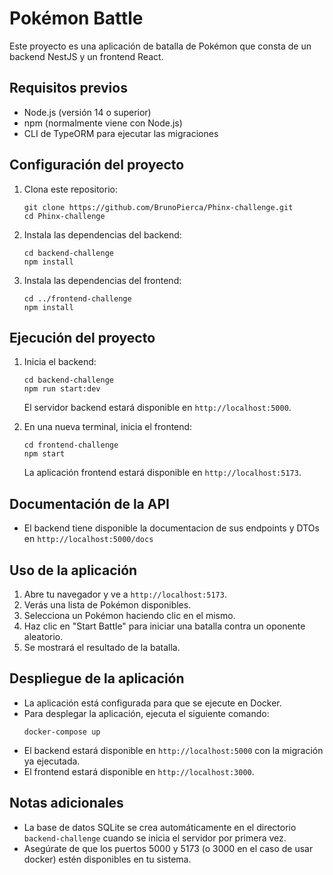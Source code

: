 # Pokémon Battle

Este proyecto es una aplicación de batalla de Pokémon que consta de un backend NestJS y un frontend React.

## Requisitos previos

- Node.js (versión 14 o superior)
- npm (normalmente viene con Node.js)
- CLI de TypeORM para ejecutar las migraciones

## Configuración del proyecto

1. Clona este repositorio:
   ```
   git clone https://github.com/BrunoPierca/Phinx-challenge.git
   cd Phinx-challenge
   ```

2. Instala las dependencias del backend:
   ```
   cd backend-challenge
   npm install
   ```

3. Instala las dependencias del frontend:
   ```
   cd ../frontend-challenge
   npm install
   ```

## Ejecución del proyecto

1. Inicia el backend:
   ```
   cd backend-challenge
   npm run start:dev
   ```
   El servidor backend estará disponible en `http://localhost:5000`.

2. En una nueva terminal, inicia el frontend:
   ```
   cd frontend-challenge
   npm start
   ```
   La aplicación frontend estará disponible en `http://localhost:5173`.

## Documentación de la API

- El backend tiene disponible la documentacion de sus endpoints y DTOs en `http://localhost:5000/docs`

## Uso de la aplicación

1. Abre tu navegador y ve a `http://localhost:5173`.
2. Verás una lista de Pokémon disponibles.
3. Selecciona un Pokémon haciendo clic en el mismo.
4. Haz clic en "Start Battle" para iniciar una batalla contra un oponente aleatorio.
5. Se mostrará el resultado de la batalla.


## Despliegue de la aplicación
- La aplicación está configurada para que se ejecute en Docker.
- Para desplegar la aplicación, ejecuta el siguiente comando:
  ```
  docker-compose up
  ```
- El backend estará disponible en `http://localhost:5000` con la migración ya ejecutada.
- El frontend estará disponible en `http://localhost:3000`.

## Notas adicionales

- La base de datos SQLite se crea automáticamente en el directorio `backend-challenge` cuando se inicia el servidor por primera vez.
- Asegúrate de que los puertos 5000 y 5173 (o 3000 en el caso de usar docker) estén disponibles en tu sistema.